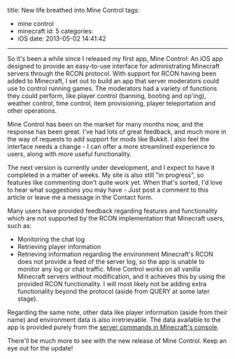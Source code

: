 title: New life breathed into Mine Control
tags:
  - mine control
  - minecraft
id: 5
categories:
  - iOS
date: 2013-05-02 14:41:42
---

So it's been a while since I released my first app, Mine Control: An iOS app designed to provide an easy-to-use interface for administrating Minecraft servers through the RCON protocol. With support for RCON having been added to Minecraft, I set out to build an app that server moderators could use to control running games. The moderators had a variety of functions they could perform, like player control (banning, booting and op'ing), weather control, time control, item provisioning, player teleportation and other operations.

Mine Control has been on the market for many months now, and the response has been great. I've had lots of great feedback, and much more in the way of requests to add support for mods like Bukkit. I also feel the interface needs a change - I can offer a more streamlined experience to users, along with more useful functionality.

The next version is currently under development, and I expect to have it completed in a matter of weeks. My site is also still "in progress", so features like commenting don't quite work yet. When that's sorted, I'd love to hear what suggestions you may have - Just post a comment to this article or leave me a message in the Contact form.

Many users have provided feedback regarding features and functionality which are not supported by the RCON implementation that Minecraft users, such as:

*   Monitoring the chat log
*   Retrieving player information
*   Retrieving information regarding the environment
Minecraft's RCON does not provide a feed of the server log, so the app is unable to monitor any log or chat traffic. Mine Control works on all vanilla Minecraft servers without modification, and it achieves this by using the provided RCON functionality. I will most likely not be adding extra functionality beyond the protocol (aside from QUERY at some later stage).

Regarding the same note, other data like player information (aside from their name) and environment data is also irretrievable. The data available to the app is provided purely from the [server commands in Minecraft's console](http://www.minecraftwiki.net/wiki/commands).

There'll be much more to see with the new release of Mine Control. Keep an eye out for the update!